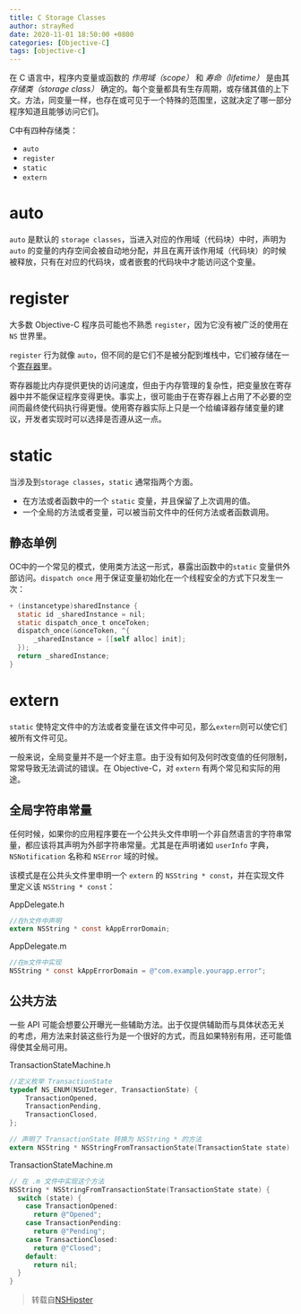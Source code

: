```yaml
---
title: C Storage Classes
author: strayRed
date: 2020-11-01 18:50:00 +0800
categories: [Objective-C]
tags: [objective-c]
---
```


在 C 语言中，程序内变量或函数的 *作用域（scope）* 和 *寿命（lifetime）* 是由其 *存储类（storage class）* 确定的。每个变量都具有生存周期，或存储其值的上下文。方法，同变量一样，也存在或可见于一个特殊的范围里，这就决定了哪一部分程序知道且能够访问它们。

C中有四种存储类：

- `auto`
- `register`
- `static`
- `extern`

# auto

`auto` 是默认的  `storage classes`，当进入对应的作用域（代码块）中时，声明为 `auto` 的变量的内存空间会被自动地分配，并且在离开该作用域（代码块）的时候被释放，只有在对应的代码块，或者嵌套的代码块中才能访问这个变量。

# register

大多数 Objective-C 程序员可能也不熟悉 `register`，因为它没有被广泛的使用在 `NS` 世界里。

`register` 行为就像 `auto`，但不同的是它们不是被分配到堆栈中，它们被存储在一个[寄存器](https://zh.wikipedia.org/wiki/寄存器)里。

寄存器能比内存提供更快的访问速度，但由于内存管理的复杂性，把变量放在寄存器中并不能保证程序变得更快。事实上，很可能由于在寄存器上占用了不必要的空间而最终使代码执行得更慢。使用寄存器实际上只是一个给编译器存储变量的建议，开发者实现时可以选择是否遵从这一点。

# static

当涉及到`storage classes`，`static` 通常指两个方面。

- 在方法或者函数中的一个 `static` 变量，并且保留了上次调用的值。
- 一个全局的方法或者变量，可以被当前文件中的任何方法或者函数调用。
## 静态单例

OC中的一个常见的模式，使用类方法这一形式，暴露出函数中的`static` 变量供外部访问。`dispatch once` 用于保证变量初始化在一个线程安全的方式下只发生一次：
```objective-c
+ (instancetype)sharedInstance {
  static id _sharedInstance = nil;
  static dispatch_once_t onceToken;
  dispatch_once(&onceToken, ^{
      _sharedInstance = [[self alloc] init];
  });
  return _sharedInstance;
}
```

# extern

`static` 使特定文件中的方法或者变量在该文件中可见，那么`extern`则可以使它们被所有文件可见。

一般来说，全局变量并不是一个好主意。由于没有如何及何时改变值的任何限制，常常导致无法调试的错误。在 Objective-C，对 `extern` 有两个常见和实际的用途。

## 全局字符串常量

任何时候，如果你的应用程序要在一个公共头文件申明一个非自然语言的字符串常量，都应该将其声明为外部字符串常量。尤其是在声明诸如 `userInfo` 字典，`NSNotification` 名称和 `NSError` 域的时候。

该模式是在公共头文件里申明一个 `extern` 的 `NSString * const`，并在实现文件里定义该 `NSString * const`：

AppDelegate.h

```objective-c
//在h文件中声明
extern NSString * const kAppErrorDomain;
```

AppDelegate.m
```objective-c
//在m文件中实现
NSString * const kAppErrorDomain = @"com.example.yourapp.error";
```
## 公共方法

一些 API 可能会想要公开曝光一些辅助方法。出于仅提供辅助而与具体状态无关的考虑，用方法来封装这些行为是一个很好的方式，而且如果特别有用，还可能值得使其全局可用。

 TransactionStateMachine.h
```objective-c
//定义枚举 TransactionState
typedef NS_ENUM(NSUInteger, TransactionState) {
    TransactionOpened,
    TransactionPending,
    TransactionClosed,
};

// 声明了 TransactionState 转换为 NSString * 的方法
extern NSString * NSStringFromTransactionState(TransactionState state);
```

 TransactionStateMachine.m

```objective-c
// 在 .m 文件中实现这个方法
NSString * NSStringFromTransactionState(TransactionState state) {
  switch (state) {
    case TransactionOpened:
      return @"Opened";
    case TransactionPending:
      return @"Pending";
    case TransactionClosed:
      return @"Closed";
    default:
      return nil;
  }
}
```

> 转载自[NSHipster](https://nshipster.com/c-storage-classes/)